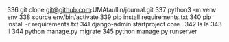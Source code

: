   336  git clone git@github.com:UMAtaullin/journal.git
  337  python3 -m venv env
  338  source env/bin/activate
  339  pip install requirements.txt 
  340  pip install -r requirements.txt 
  341  django-admin startproject core .
  342  ls la
  343  ll
  344  python manage.py migrate
  345  python manage.py runserver

